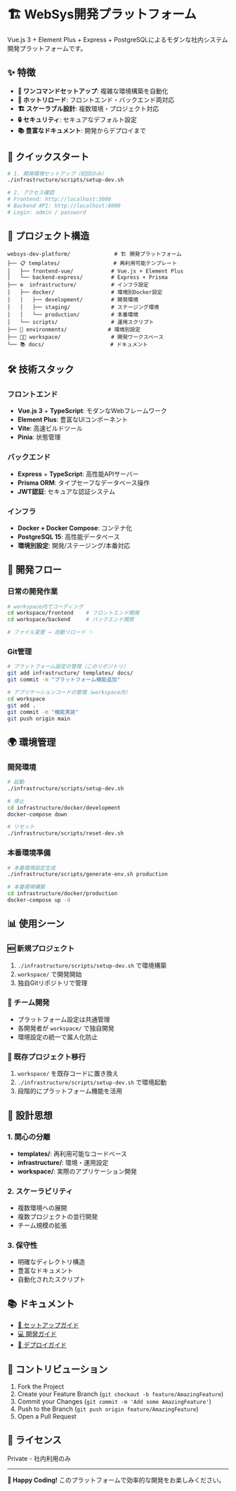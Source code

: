# 🏗️ WebSys開発プラットフォーム

Vue.js 3 + Element Plus + Express + PostgreSQLによるモダンな社内システム開発プラットフォームです。

## ✨ 特徴

- **🚀 ワンコマンドセットアップ**: 複雑な環境構築を自動化
- **🔄 ホットリロード**: フロントエンド・バックエンド両対応
- **🏗️ スケーラブル設計**: 複数環境・プロジェクト対応
- **🔒 セキュリティ**: セキュアなデフォルト設定
- **📚 豊富なドキュメント**: 開発からデプロイまで

## 🚀 クイックスタート

```bash
# 1. 開発環境セットアップ（初回のみ）
./infrastructure/scripts/setup-dev.sh

# 2. アクセス確認
# Frontend: http://localhost:3000
# Backend API: http://localhost:8000
# Login: admin / password
```

## 📁 プロジェクト構造

```
websys-dev-platform/              # 🏗️ 開発プラットフォーム
├── 📋 templates/                 # 再利用可能テンプレート
│   ├── frontend-vue/            # Vue.js + Element Plus
│   └── backend-express/         # Express + Prisma
├── ⚙️  infrastructure/           # インフラ設定
│   ├── docker/                  # 環境別Docker設定
│   │   ├── development/         # 開発環境
│   │   ├── staging/             # ステージング環境
│   │   └── production/          # 本番環境
│   └── scripts/                 # 運用スクリプト
├── 🌱 environments/             # 環境別設定
├── 👨‍💻 workspace/                # 開発ワークスペース
└── 📚 docs/                     # ドキュメント
```

## 🛠️ 技術スタック

### フロントエンド
- **Vue.js 3** + **TypeScript**: モダンなWebフレームワーク
- **Element Plus**: 豊富なUIコンポーネント
- **Vite**: 高速ビルドツール
- **Pinia**: 状態管理

### バックエンド
- **Express** + **TypeScript**: 高性能APIサーバー
- **Prisma ORM**: タイプセーフなデータベース操作
- **JWT認証**: セキュアな認証システム

### インフラ
- **Docker + Docker Compose**: コンテナ化
- **PostgreSQL 15**: 高性能データベース
- **環境別設定**: 開発/ステージング/本番対応

## 🔄 開発フロー

### 日常の開発作業

```bash
# workspace内でコーディング
cd workspace/frontend    # フロントエンド開発
cd workspace/backend     # バックエンド開発

# ファイル変更 → 自動リロード ✨
```

### Git管理

```bash
# プラットフォーム設定の管理（このリポジトリ）
git add infrastructure/ templates/ docs/
git commit -m "プラットフォーム機能追加"

# アプリケーションコードの管理（workspace内）
cd workspace
git add .
git commit -m "機能実装"
git push origin main
```

## 🌍 環境管理

### 開発環境

```bash
# 起動
./infrastructure/scripts/setup-dev.sh

# 停止
cd infrastructure/docker/development
docker-compose down

# リセット
./infrastructure/scripts/reset-dev.sh
```

### 本番環境準備

```bash
# 本番環境設定生成
./infrastructure/scripts/generate-env.sh production

# 本番環境構築
cd infrastructure/docker/production
docker-compose up -d
```

## 📊 使用シーン

### 🆕 新規プロジェクト
1. `./infrastructure/scripts/setup-dev.sh` で環境構築
2. `workspace/` で開発開始
3. 独自Gitリポジトリで管理

### 👥 チーム開発
- プラットフォーム設定は共通管理
- 各開発者が `workspace/` で独自開発
- 環境設定の統一で属人化防止

### 🔧 既存プロジェクト移行
1. `workspace/` を既存コードに置き換え
2. `./infrastructure/scripts/setup-dev.sh` で環境起動
3. 段階的にプラットフォーム機能を活用

## 🎯 設計思想

### 1. **関心の分離**
- **templates/**: 再利用可能なコードベース
- **infrastructure/**: 環境・運用設定
- **workspace/**: 実際のアプリケーション開発

### 2. **スケーラビリティ**
- 複数環境への展開
- 複数プロジェクトの並行開発
- チーム規模の拡張

### 3. **保守性**
- 明確なディレクトリ構造
- 豊富なドキュメント
- 自動化されたスクリプト

## 📚 ドキュメント

- [📖 セットアップガイド](docs/setup/README.md)
- [💻 開発ガイド](docs/development/README.md)
- [🚀 デプロイガイド](docs/deployment/README.md)

## 🤝 コントリビューション

1. Fork the Project
2. Create your Feature Branch (`git checkout -b feature/AmazingFeature`)
3. Commit your Changes (`git commit -m 'Add some AmazingFeature'`)
4. Push to the Branch (`git push origin feature/AmazingFeature`)
5. Open a Pull Request

## 📄 ライセンス

Private - 社内利用のみ

---

**🎉 Happy Coding!** このプラットフォームで効率的な開発をお楽しみください。